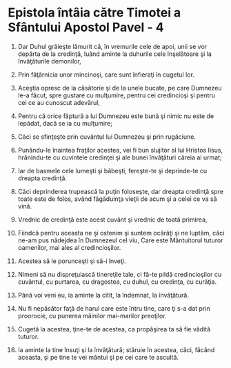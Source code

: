 # Epistola &#238;nt&#226;ia c&#259;tre Timotei a Sf&#226;ntului Apostol Pavel - 4

1. Dar Duhul grăieşte lămurit că, în vremurile cele de apoi, unii se vor depărta de la credinţă, luând aminte la duhurile cele înşelătoare şi la învăţăturile demonilor, 

2. Prin făţărnicia unor mincinoşi, care sunt înfieraţi în cugetul lor. 

3. Aceştia opresc de la căsătorie şi de la unele bucate, pe care Dumnezeu le-a făcut, spre gustare cu mulţumire, pentru cei credincioşi şi pentru cei ce au cunoscut adevărul, 

4. Pentru că orice făptură a lui Dumnezeu este bună şi nimic nu este de lepădat, dacă se ia cu mulţumire; 

5. Căci se sfinţeşte prin cuvântul lui Dumnezeu şi prin rugăciune. 

6. Punându-le înaintea fraţilor acestea, vei fi bun slujitor al lui Hristos Iisus, hrănindu-te cu cuvintele credinţei şi ale bunei învăţături căreia ai urmat; 

7. Iar de basmele cele lumeşti şi băbeşti, fereşte-te şi deprinde-te cu dreapta credinţă. 

8. Căci deprinderea trupească la puţin foloseşte, dar dreapta credinţă spre toate este de folos, având făgăduinţa vieţii de acum şi a celei ce va să vină. 

9. Vrednic de credinţă este acest cuvânt şi vrednic de toată primirea, 

10. Fiindcă pentru aceasta ne şi ostenim şi suntem ocărâţi şi ne luptăm, căci ne-am pus nădejdea în Dumnezeul cel viu, Care este Mântuitorul tuturor oamenilor, mai ales al credincioşilor. 

11. Acestea să le porunceşti şi să-i înveţi. 

12. Nimeni să nu dispreţuiască tinereţile tale, ci fă-te pildă credincioşilor cu cuvântul, cu purtarea, cu dragostea, cu duhul, cu credinţa, cu curăţia. 

13. Până voi veni eu, ia aminte la citit, la îndemnat, la învăţătură. 

14. Nu fi nepăsător faţă de harul care este întru tine, care ţi s-a dat prin proorocie, cu punerea mâinilor mai-marilor preoţilor. 

15. Cugetă la acestea, ţine-te de acestea, ca propăşirea ta să fie vădită tuturor. 

16. Ia aminte la tine însuţi şi la învăţătură; stăruie în acestea, căci, făcând aceasta, şi pe tine te vei mântui şi pe cei care te ascultă. 


